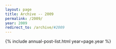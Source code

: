 ```yaml
---
layout: page
title: Archive -- 2009
permalink: /2009/
year: 2009
redirect_to: /archive/#2009
---
```


{% include annual-post-list.html year=page.year %}
